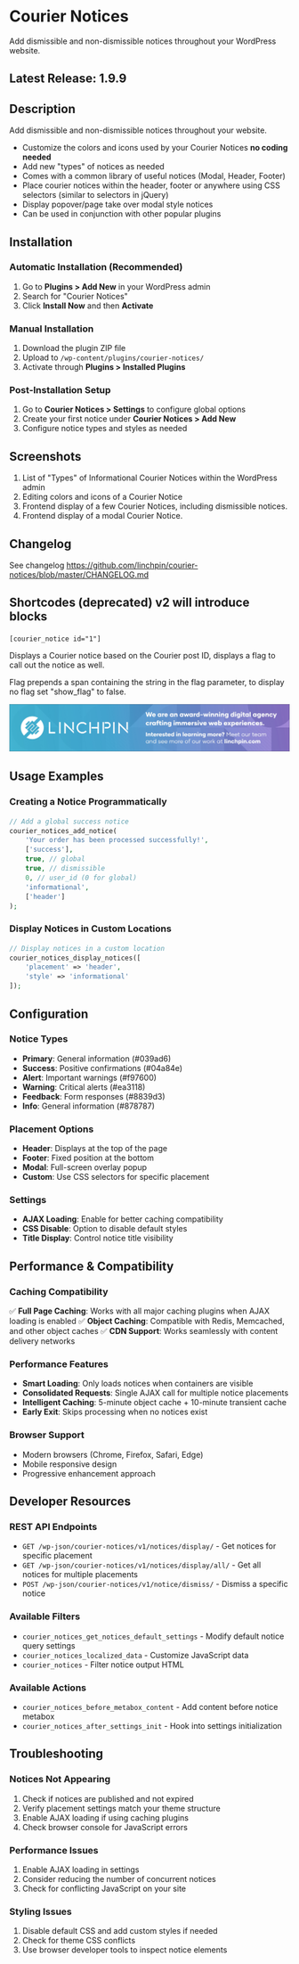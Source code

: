 # Courier Notices

Add dismissible and non-dismissible notices throughout your WordPress website.

<!-- x-release-please-start-version -->

## Latest Release: 1.9.9

<!-- x-release-please-end -->

## Description

Add dismissible and non-dismissible notices throughout your website.

- Customize the colors and icons used by your Courier Notices **no coding needed**
- Add new "types" of notices as needed
- Comes with a common library of useful notices (Modal, Header, Footer)
- Place courier notices within the header, footer or anywhere using CSS selectors (similar to selectors in jQuery)
- Display popover/page take over modal style notices
- Can be used in conjunction with other popular plugins

## Installation

### Automatic Installation (Recommended)

1. Go to **Plugins > Add New** in your WordPress admin
2. Search for "Courier Notices"
3. Click **Install Now** and then **Activate**

### Manual Installation

1. Download the plugin ZIP file
2. Upload to `/wp-content/plugins/courier-notices/`
3. Activate through **Plugins > Installed Plugins**

### Post-Installation Setup

1. Go to **Courier Notices > Settings** to configure global options
2. Create your first notice under **Courier Notices > Add New**
3. Configure notice types and styles as needed

## Screenshots

1. List of "Types" of Informational Courier Notices within the WordPress admin
2. Editing colors and icons of a Courier Notice
3. Frontend display of a few Courier Notices, including dismissible notices.
4. Frontend display of a modal Courier Notice.

## Changelog

See changelog https://github.com/linchpin/courier-notices/blob/master/CHANGELOG.md

## Shortcodes (deprecated) v2 will introduce blocks

`[courier_notice id="1"]`

Displays a Courier notice based on the Courier post ID, displays a flag to call out the notice as well.

Flag prepends a span containing the string in the flag parameter, to display no flag set "show_flag" to false.

![Linchpin](https://github.com/linchpin/brand-assets/blob/master/github-banner@2x.jpg)

## Usage Examples

### Creating a Notice Programmatically

```php
// Add a global success notice
courier_notices_add_notice(
    'Your order has been processed successfully!',
    ['success'],
    true, // global
    true, // dismissible
    0, // user_id (0 for global)
    'informational',
    ['header']
);
```

### Display Notices in Custom Locations

```php
// Display notices in a custom location
courier_notices_display_notices([
    'placement' => 'header',
    'style' => 'informational'
]);
```

## Configuration

### Notice Types

- **Primary**: General information (#039ad6)
- **Success**: Positive confirmations (#04a84e)
- **Alert**: Important warnings (#f97600)
- **Warning**: Critical alerts (#ea3118)
- **Feedback**: Form responses (#8839d3)
- **Info**: General information (#878787)

### Placement Options

- **Header**: Displays at the top of the page
- **Footer**: Fixed position at the bottom
- **Modal**: Full-screen overlay popup
- **Custom**: Use CSS selectors for specific placement

### Settings

- **AJAX Loading**: Enable for better caching compatibility
- **CSS Disable**: Option to disable default styles
- **Title Display**: Control notice title visibility

## Performance & Compatibility

### Caching Compatibility

✅ **Full Page Caching**: Works with all major caching plugins when AJAX loading is enabled
✅ **Object Caching**: Compatible with Redis, Memcached, and other object caches
✅ **CDN Support**: Works seamlessly with content delivery networks

### Performance Features

- **Smart Loading**: Only loads notices when containers are visible
- **Consolidated Requests**: Single AJAX call for multiple notice placements
- **Intelligent Caching**: 5-minute object cache + 10-minute transient cache
- **Early Exit**: Skips processing when no notices exist

### Browser Support

- Modern browsers (Chrome, Firefox, Safari, Edge)
- Mobile responsive design
- Progressive enhancement approach

## Developer Resources

### REST API Endpoints

- `GET /wp-json/courier-notices/v1/notices/display/` - Get notices for specific placement
- `GET /wp-json/courier-notices/v1/notices/display/all/` - Get all notices for multiple placements
- `POST /wp-json/courier-notices/v1/notice/dismiss/` - Dismiss a specific notice

### Available Filters

- `courier_notices_get_notices_default_settings` - Modify default notice query settings
- `courier_notices_localized_data` - Customize JavaScript data
- `courier_notices` - Filter notice output HTML

### Available Actions

- `courier_notices_before_metabox_content` - Add content before notice metabox
- `courier_notices_after_settings_init` - Hook into settings initialization

## Troubleshooting

### Notices Not Appearing

1. Check if notices are published and not expired
2. Verify placement settings match your theme structure
3. Enable AJAX loading if using caching plugins
4. Check browser console for JavaScript errors

### Performance Issues

1. Enable AJAX loading in settings
2. Consider reducing the number of concurrent notices
3. Check for conflicting JavaScript on your site

### Styling Issues

1. Disable default CSS and add custom styles if needed
2. Check for theme CSS conflicts
3. Use browser developer tools to inspect notice elements
